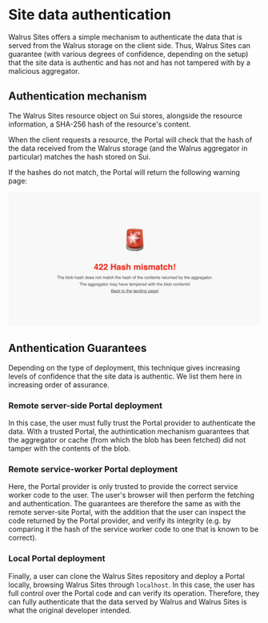 # Site data authentication

Walrus Sites offers a simple mechanism to authenticate the data that is served from the Walrus
storage on the client side. Thus, Walrus Sites can guarantee (with various degrees of confidence,
depending on the setup) that the site data is authentic and has not and has not tampered with by a malicious aggregator.

## Authentication mechanism

The Walrus Sites resource object on Sui stores, alongside the resource information, a SHA-256 hash
of the resource's content.

When the client requests a resource, the Portal will check that the hash of the data received from
the Walrus storage (and the Walrus aggregator in particular) matches the hash stored on Sui.

If the hashes do not match, the Portal will return the following warning page:

![Hash mismatch warning page](../assets/walrus-sites-hash-mismatch.png)

## Anthentication Guarantees

Depending on the type of deployment, this technique gives increasing levels of confidence that the
site data is authentic. We list them here in increasing order of assurance.

### Remote server-side Portal deployment

In this case, the user must fully trust the Portal provider to authenticate the data. With a trusted
Portal, the authintication mechanism guarantees that the aggregator or cache (from which the blob
has been fetched) did not tamper with the contents of the blob.

### Remote service-worker Portal deployment

Here, the Portal provider is only trusted to provide the correct service worker code to the user.
The user's browser will then perform the fetching and authentication. The guarantees are therefore
the same as with the remote server-site Portal, with the addition that the user can inspect the code
returned by the Portal provider, and verify its integrity (e.g. by comparing it the hash of the
service worker code to one that is known to be correct).

### Local Portal deployment

Finally, a user can clone the Walrus Sites repository and deploy a Portal locally, browsing Walrus
Sites through `localhost`. In this case, the user has full control over the Portal code and can
verify its operation. Therefore, they can fully authenticate that the data served by Walrus and
Walrus Sites is what the original developer intended.
